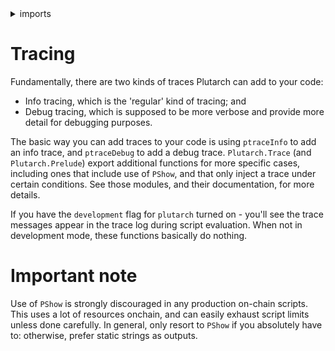 <details>
<summary> imports </summary>
<p>

```haskell
module Plutarch.Docs.Tracing () where 
import Plutarch.Prelude ()
```

</p>
</details>

# Tracing

Fundamentally, there are two kinds of traces Plutarch can add to your code:

* Info tracing, which is the 'regular' kind of tracing; and
* Debug tracing, which is supposed to be more verbose and provide more detail
  for debugging purposes.

The basic way you can add traces to your code is using `ptraceInfo` to add an
info trace, and `ptraceDebug` to add a debug trace. `Plutarch.Trace` (and
`Plutarch.Prelude`) export additional functions for more specific cases,
including ones that include use of `PShow`, and that only inject a trace under
certain conditions. See those modules, and their documentation, for more
details.

If you have the `development` flag for `plutarch` turned on - you'll see the 
trace messages appear in the trace log during script evaluation. When not 
in development mode, these functions basically do nothing.

# Important note

Use of `PShow` is strongly discouraged in any production on-chain scripts. 
This uses a lot of resources onchain, and can easily exhaust script
limits unless done carefully. In general, only resort to `PShow` if you
absolutely have to: otherwise, prefer static strings as outputs.
